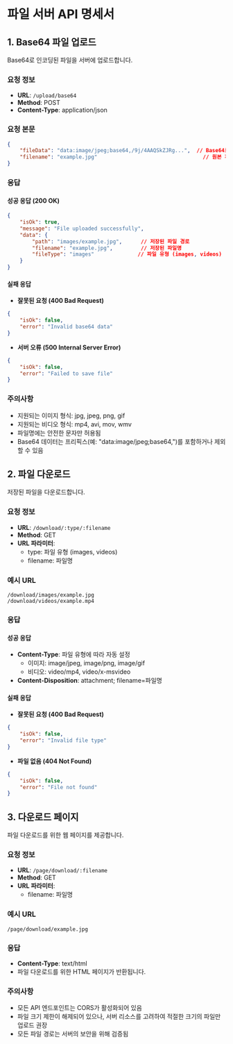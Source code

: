 # 파일 서버 API 명세서

## 1. Base64 파일 업로드

Base64로 인코딩된 파일을 서버에 업로드합니다.

### 요청 정보
- **URL**: `/upload/base64`
- **Method**: POST
- **Content-Type**: application/json

### 요청 본문
```json
{
    "fileData": "data:image/jpeg;base64,/9j/4AAQSkZJRg...",  // Base64로 인코딩된 파일 데이터
    "filename": "example.jpg"                                  // 원본 파일명
}
```

### 응답
#### 성공 응답 (200 OK)
```json
{
    "isOk": true,
    "message": "File uploaded successfully",
    "data": {
        "path": "images/example.jpg",      // 저장된 파일 경로
        "filename": "example.jpg",         // 저장된 파일명
        "fileType": "images"              // 파일 유형 (images, videos)
    }
}
```

#### 실패 응답
- **잘못된 요청 (400 Bad Request)**
```json
{
    "isOk": false,
    "error": "Invalid base64 data"
}
```

- **서버 오류 (500 Internal Server Error)**
```json
{
    "isOk": false,
    "error": "Failed to save file"
}
```

### 주의사항
- 지원되는 이미지 형식: jpg, jpeg, png, gif
- 지원되는 비디오 형식: mp4, avi, mov, wmv
- 파일명에는 안전한 문자만 허용됨
- Base64 데이터는 프리픽스(예: "data:image/jpeg;base64,")를 포함하거나 제외할 수 있음

## 2. 파일 다운로드

저장된 파일을 다운로드합니다.

### 요청 정보
- **URL**: `/download/:type/:filename`
- **Method**: GET
- **URL 파라미터**:
  - type: 파일 유형 (images, videos)
  - filename: 파일명

### 예시 URL
```
/download/images/example.jpg
/download/videos/example.mp4
```

### 응답
#### 성공 응답
- **Content-Type**: 파일 유형에 따라 자동 설정
  - 이미지: image/jpeg, image/png, image/gif
  - 비디오: video/mp4, video/x-msvideo
- **Content-Disposition**: attachment; filename=파일명

#### 실패 응답
- **잘못된 요청 (400 Bad Request)**
```json
{
    "isOk": false,
    "error": "Invalid file type"
}
```

- **파일 없음 (404 Not Found)**
```json
{
    "isOk": false,
    "error": "File not found"
}
```

## 3. 다운로드 페이지

파일 다운로드를 위한 웹 페이지를 제공합니다.

### 요청 정보
- **URL**: `/page/download/:filename`
- **Method**: GET
- **URL 파라미터**:
  - filename: 파일명

### 예시 URL
```
/page/download/example.jpg
```

### 응답
- **Content-Type**: text/html
- 파일 다운로드를 위한 HTML 페이지가 반환됩니다.

### 주의사항
- 모든 API 엔드포인트는 CORS가 활성화되어 있음
- 파일 크기 제한이 해제되어 있으나, 서버 리소스를 고려하여 적절한 크기의 파일만 업로드 권장
- 모든 파일 경로는 서버의 보안을 위해 검증됨